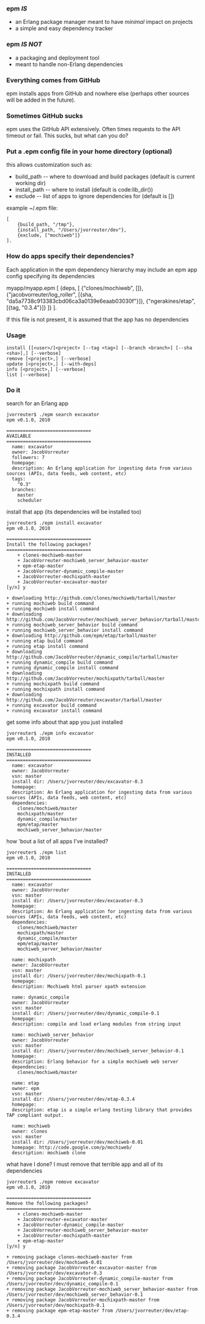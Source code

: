 ### epm _IS_
* an Erlang package manager meant to have _minimal_ impact on projects
* a simple and easy dependency tracker

### epm _IS NOT_
* a packaging and deployment tool
* meant to handle non-Erlang dependencies

### Everything comes from GitHub

epm installs apps from GitHub and nowhere else (perhaps other sources will be added in the future).

### Sometimes GitHub sucks

epm uses the GitHub API extensively. Often times requests to the API timeout or fail. This sucks, but what can you do?

### Put a .epm config file in your home directory (optional)

this allows customization such as:

* build_path -- where to download and build packages (default is current working dir)
* install_path -- where to install (default is code:lib_dir())
* exclude -- list of apps to ignore dependencies for (default is [])

example ~/.epm file:

	[
		{build_path, "/tmp"},
		{install_path, "/Users/jvorreuter/dev"},
		{exclude, ["mochiweb"]}
	].
	
### How do apps specify their dependencies?
	
Each application in the epm dependency hierarchy may include an epm app config specifying its dependencies

myapp/myapp.epm
	[
		{deps, [
			{"clones/mochiweb", []},
			{"jacobvorreuter/log_roller", [{sha, "da5a7738c913383cbd06ca3a0139e6eaab03030f"}]},
			{"ngerakines/etap", [{tag, "0.3.4"}]}
		]}
	].
	
If this file is not present, it is assumed that the app has no dependencies
	
### Usage
    install [[<user>/]<project> [--tag <tag>] [--branch <branch>] [--sha <sha>],] [--verbose]
    remove [<project>,] [--verbose]
    update [<project>,] [--with-deps]
    info [<project>,] [--verbose]
    list [--verbose]

### Do it

search for an Erlang app  

	jvorreuter$ ./epm search excavator
	epm v0.1.0, 2010

	===============================
	AVAILABLE
	===============================
	  name: excavator
	  owner: JacobVorreuter
	  followers: 7
	  homepage: 
	  description: An Erlang application for ingesting data from various sources (APIs, data feeds, web content, etc)
	  tags:
	    "0.3"
	  branches:
	    master
	    scheduler

install that app (its dependencies will be installed too)  

	jvorreuter$ ./epm install excavator
	epm v0.1.0, 2010

	===============================
	Install the following packages?
	===============================
	    + clones-mochiweb-master
	    + JacobVorreuter-mochiweb_server_behavior-master
	    + epm-etap-master
	    + JacobVorreuter-dynamic_compile-master
	    + JacobVorreuter-mochixpath-master
	    + JacobVorreuter-excavator-master
	[y/n] y

	+ downloading http://github.com/clones/mochiweb/tarball/master
	+ running mochiweb build command
	+ running mochiweb install command
	+ downloading http://github.com/JacobVorreuter/mochiweb_server_behavior/tarball/master
	+ running mochiweb_server_behavior build command
	+ running mochiweb_server_behavior install command
	+ downloading http://github.com/epm/etap/tarball/master
	+ running etap build command
	+ running etap install command
	+ downloading http://github.com/JacobVorreuter/dynamic_compile/tarball/master
	+ running dynamic_compile build command
	+ running dynamic_compile install command
	+ downloading http://github.com/JacobVorreuter/mochixpath/tarball/master
	+ running mochixpath build command
	+ running mochixpath install command
	+ downloading http://github.com/JacobVorreuter/excavator/tarball/master
	+ running excavator build command
	+ running excavator install command

get some info about that app you just installed  

	jvorreuter$ ./epm info excavator
	epm v0.1.0, 2010

	===============================
	INSTALLED
	===============================
	  name: excavator
	  owner: JacobVorreuter
	  vsn: master
	  install dir: /Users/jvorreuter/dev/excavator-0.3
	  homepage: 
	  description: An Erlang application for ingesting data from various sources (APIs, data feeds, web content, etc)
	  dependencies: 
	    clones/mochiweb/master
	    mochixpath/master
	    dynamic_compile/master
	    epm/etap/master
	    mochiweb_server_behavior/master

how 'bout a list of all apps I've installed?  

	jvorreuter$ ./epm list
	epm v0.1.0, 2010

	===============================
	INSTALLED
	===============================
	  name: excavator
	  owner: JacobVorreuter
	  vsn: master
	  install dir: /Users/jvorreuter/dev/excavator-0.3
	  homepage: 
	  description: An Erlang application for ingesting data from various sources (APIs, data feeds, web content, etc)
	  dependencies: 
	    clones/mochiweb/master
	    mochixpath/master
	    dynamic_compile/master
	    epm/etap/master
	    mochiweb_server_behavior/master

	  name: mochixpath
	  owner: JacobVorreuter
	  vsn: master
	  install dir: /Users/jvorreuter/dev/mochixpath-0.1
	  homepage: 
	  description: Mochiweb html parser xpath extension

	  name: dynamic_compile
	  owner: JacobVorreuter
	  vsn: master
	  install dir: /Users/jvorreuter/dev/dynamic_compile-0.1
	  homepage: 
	  description: compile and load erlang modules from string input

	  name: mochiweb_server_behavior
	  owner: JacobVorreuter
	  vsn: master
	  install dir: /Users/jvorreuter/dev/mochiweb_server_behavior-0.1
	  homepage: 
	  description: Erlang behavior for a simple mochiweb web server
	  dependencies: 
	    clones/mochiweb/master

	  name: etap
	  owner: epm
	  vsn: master
	  install dir: /Users/jvorreuter/dev/etap-0.3.4
	  homepage: 
	  description: etap is a simple erlang testing library that provides TAP compliant output.

	  name: mochiweb
	  owner: clones
	  vsn: master
	  install dir: /Users/jvorreuter/dev/mochiweb-0.01
	  homepage: http://code.google.com/p/mochiweb/
	  description: mochiweb clone

what have I done? I must remove that terrible app and all of its dependencies  

	jvorreuter$ ./epm remove excavator
	epm v0.1.0, 2010

	===============================
	Remove the following packages?
	===============================
	    + clones-mochiweb-master
	    + JacobVorreuter-excavator-master
	    + JacobVorreuter-dynamic_compile-master
	    + JacobVorreuter-mochiweb_server_behavior-master
	    + JacobVorreuter-mochixpath-master
	    + epm-etap-master
	[y/n] y

	+ removing package clones-mochiweb-master from /Users/jvorreuter/dev/mochiweb-0.01
	+ removing package JacobVorreuter-excavator-master from /Users/jvorreuter/dev/excavator-0.3
	+ removing package JacobVorreuter-dynamic_compile-master from /Users/jvorreuter/dev/dynamic_compile-0.1
	+ removing package JacobVorreuter-mochiweb_server_behavior-master from /Users/jvorreuter/dev/mochiweb_server_behavior-0.1
	+ removing package JacobVorreuter-mochixpath-master from /Users/jvorreuter/dev/mochixpath-0.1
	+ removing package epm-etap-master from /Users/jvorreuter/dev/etap-0.3.4
	